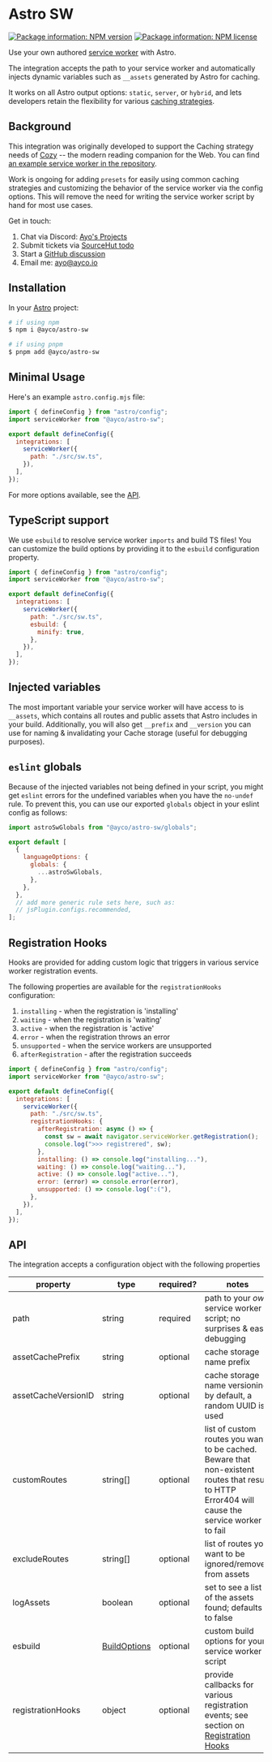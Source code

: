 # Astro SW

[![Package information: NPM version](https://img.shields.io/npm/v/@ayco/astro-sw)](https://www.npmjs.com/package/@ayco/astro-sw)
[![Package information: NPM license](https://img.shields.io/npm/l/@ayco/astro-sw)](https://www.npmjs.com/package/@ayco/astro-sw)

Use your own authored [service worker](https://developer.mozilla.org/en-US/docs/Web/API/Service_Worker_API) with Astro.

The integration accepts the path to your service worker and automatically injects dynamic variables such as `__assets` generated by Astro for caching.

It works on all Astro output options: `static`, `server`, or `hybrid`, and lets developers retain the flexibility for various [caching strategies](https://developer.chrome.com/docs/workbox/caching-strategies-overview/).

## Background

This integration was originally developed to support the Caching strategy needs of [Cozy](https://cozy.pub) -- the modern reading companion for the Web. You can find [an example service worker in the repository](https://github.com/ayoayco/Cozy/blob/main/src/sw.mjs).

Work is ongoing for adding `presets` for easily using common caching strategies and customizing the behavior of the service worker via the config options. This will remove the need for writing the service worker script by hand for most use cases.

Get in touch:
1. Chat via Discord: [Ayo's Projects](https://discord.gg/kkvW7GYNAp)
1. Submit tickets via [SourceHut todo](https://todo.sr.ht/~ayoayco/astro-sw)
1. Start a [GitHub discussion](https://github.com/ayoayco/wcb/discussions)
1. Email me: [ayo@ayco.io](mailto:ayo@ayco.io)

## Installation

In your [Astro](https://astro.build) project:

```bash
# if using npm
$ npm i @ayco/astro-sw

# if using pnpm
$ pnpm add @ayco/astro-sw
```

## Minimal Usage

Here's an example `astro.config.mjs` file:

```js
import { defineConfig } from "astro/config";
import serviceWorker from "@ayco/astro-sw";

export default defineConfig({
  integrations: [
    serviceWorker({
      path: "./src/sw.ts",
    }),
  ],
});
```

For more options available, see the [API](#api).

## TypeScript support

We use `esbuild` to resolve service worker `imports` and build TS files! You can customize the build options by providing it to the `esbuild` configuration property.

```js
import { defineConfig } from "astro/config";
import serviceWorker from "@ayco/astro-sw";

export default defineConfig({
  integrations: [
    serviceWorker({
      path: "./src/sw.ts",
      esbuild: {
        minify: true,
      },
    }),
  ],
});
```

## Injected variables

The most important variable your service worker will have access to is `__assets`, which contains all routes and public assets that Astro includes in your build. Additionally, you will also get `__prefix` and `__version` you can use for naming & invalidating your Cache storage (useful for debugging purposes).

## `eslint` globals

Because of the injected variables not being defined in your script, you might get `eslint` errors for the undefined variables when you have the `no-undef` rule. To prevent this, you can use our exported `globals` object in your eslint config as follows:

```js
import astroSwGlobals from "@ayco/astro-sw/globals";

export default [
  {
    languageOptions: {
      globals: {
        ...astroSwGlobals,
      },
    },
  },
  // add more generic rule sets here, such as:
  // jsPlugin.configs.recommended,
];
```

## Registration Hooks

Hooks are provided for adding custom logic that triggers in various service worker registration events.

The following properties are available for the `registrationHooks` configuration:

1. `installing` - when the registration is 'installing'
1. `waiting` - when the registration is 'waiting'
1. `active` - when the registration is 'active'
1. `error` - when the registration throws an error
1. `unsupported` - when the service workers are unsupported
1. `afterRegistration` - after the registration succeeds

```js
import { defineConfig } from "astro/config";
import serviceWorker from "@ayco/astro-sw";

export default defineConfig({
  integrations: [
    serviceWorker({
      path: "./src/sw.ts",
      registrationHooks: {
        afterRegistration: async () => {
          const sw = await navigator.serviceWorker.getRegistration();
          console.log(">>> registrered", sw);
        },
        installing: () => console.log("installing..."),
        waiting: () => console.log("waiting..."),
        active: () => console.log("active..."),
        error: (error) => console.error(error),
        unsupported: () => console.log(":("),
      },
    }),
  ],
});
```

## API

The integration accepts a configuration object with the following properties

| property            | type                                           | required? | notes                                                                                                                                           |
| ------------------- | ---------------------------------------------- | --------- | ----------------------------------------------------------------------------------------------------------------------------------------------- |
| path                | string                                         | required  | path to your _own_ service worker script; no surprises & easy debugging                                                                         |
| assetCachePrefix    | string                                         | optional  | cache storage name prefix                                                                                                                       |
| assetCacheVersionID | string                                         | optional  | cache storage name versioning; by default, a random UUID is used                                                                                |
| customRoutes        | string[]                                       | optional  | list of custom routes you want to be cached. Beware that non-existent routes that result to HTTP Error404 will cause the service worker to fail |
| excludeRoutes       | string[]                                       | optional  | list of routes you want to be ignored/removed from assets                                                                                       |
| logAssets           | boolean                                        | optional  | set to see a list of the assets found; defaults to false                                                                                        |
| esbuild             | [BuildOptions](https://esbuild.github.io/api/) | optional  | custom build options for your service worker script                                                                                             |
| registrationHooks   | object                                         | optional  | provide callbacks for various registration events; see section on [Registration Hooks](#registration-hooks)                                     |

